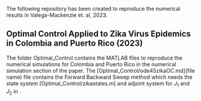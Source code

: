 The following repository has been created to reproduce the numerical results in Valega-Mackenzie et. al, 2023. 
## Optimal Control Applied to Zika Virus Epidemics in Colombia and Puerto Rico (2023) 

The folder Optimal_Control contains the MATLAB files to reproduce the numerical simulations for Colombia and Puerto Rico in the numerical simulation section of the paper. The [Optimal_Control/ode45zikaOC.md](file name) file contains the Forward Backward Sweep method which needs the state system [Optimal_Control/zikastates.m] and adjoint system for $J_1$ and $J_2$ in .
